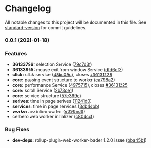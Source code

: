 # Changelog

All notable changes to this project will be documented in this file. See [standard-version](https://github.com/conventional-changelog/standard-version) for commit guidelines.

### 0.0.1 (2021-01-18)


### Features

* **36133796:** selection Service ([79c7d3f](https://github.com/thecreazy/cerbero/commit/79c7d3f83a5661a9046697d52369d6fa458366f8))
* **36133955:** mouse exit from window Service ([dfd6cf3](https://github.com/thecreazy/cerbero/commit/dfd6cf3bc650c629a7f4ac38a433e5e9ab252432))
* **click:** click service ([48bc09c](https://github.com/thecreazy/cerbero/commit/48bc09cf1e4045d4d42c05dadc2242f6c28071f4)), closes [#36131228](https://github.com/thecreazy/cerbero/issues/36131228)
* **core:** passing event structure to worker ([ca798a2](https://github.com/thecreazy/cerbero/commit/ca798a274265086efeff08be00b6cc64163fe029))
* **core:** performance Service ([4975715](https://github.com/thecreazy/cerbero/commit/49757153b9a981521e122290991b0444ebb7356a)), closes [#36131225](https://github.com/thecreazy/cerbero/issues/36131225)
* **core:** scroll Service ([2b73ce1](https://github.com/thecreazy/cerbero/commit/2b73ce13285ccf58a3e9e76d214ecbdaf8c1adfb))
* **core:** service structure ([57e369c](https://github.com/thecreazy/cerbero/commit/57e369c9d567658cc4d4a1011fe18f42e48b4433))
* **serives:** time in page serives ([11241d0](https://github.com/thecreazy/cerbero/commit/11241d006fb9d0416d1fc0f29585028fd27fc370))
* **services:** time in page services ([3db4dbb](https://github.com/thecreazy/cerbero/commit/3db4dbbcfa7055293b656c26133dc7430b8bc6ea))
* **worker:** no inline worker ([e398ad8](https://github.com/thecreazy/cerbero/commit/e398ad89193b32fc7b7a093616e8cc24e9ce5169))
* cerbero web worker initializer ([c804ccf](https://github.com/thecreazy/cerbero/commit/c804ccf066505869f3d1a7fb7dc16fc95711050a))


### Bug Fixes

* **dev-deps:** rollup-plugin-web-worker-loader 1.2.0 issue ([bba45b1](https://github.com/thecreazy/cerbero/commit/bba45b11e542132db0ed11daa5674abb97340223))
